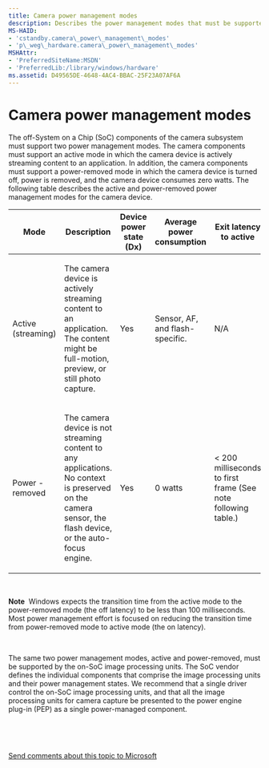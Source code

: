 ```yaml
---
title: Camera power management modes
description: Describes the power management modes that must be supported in the off-System on a Chip (SoC) and on-System on a Chip (SoC) components of the camera subsystem.
MS-HAID:
- 'cstandby.camera\_power\_management\_modes'
- 'p\_weg\_hardware.camera\_power\_management\_modes'
MSHAttr:
- 'PreferredSiteName:MSDN'
- 'PreferredLib:/library/windows/hardware'
ms.assetid: D49565DE-4648-4AC4-BBAC-25F23A07AF6A
---
```


# Camera power management modes


The off-System on a Chip (SoC) components of the camera subsystem must support two power management modes. The camera components must support an active mode in which the camera device is actively streaming content to an application. In addition, the camera components must support a power-removed mode in which the camera device is turned off, power is removed, and the camera device consumes zero watts. The following table describes the active and power-removed power management modes for the camera device.

<table style="width:100%;">
<colgroup>
<col width="16%" />
<col width="16%" />
<col width="16%" />
<col width="16%" />
<col width="16%" />
<col width="16%" />
</colgroup>
<thead>
<tr class="header">
<th>Mode</th>
<th>Description</th>
<th>Device power state (Dx)</th>
<th>Average power consumption</th>
<th>Exit latency to active</th>
<th>Transition mechanism</th>
</tr>
</thead>
<tbody>
<tr class="odd">
<td><p>Active (streaming)</p></td>
<td><p>The camera device is actively streaming content to an application. The content might be full-motion, preview, or still photo capture.</p></td>
<td><p>Yes</p></td>
<td><p>Sensor, AF, and flash-specific.</p></td>
<td><p>N/A</p></td>
<td><p>Software-initiated D0 transition.</p>
<p>(An application has initiated streaming by setting the state of a capture pin to KSSTATE_ACQUIRE.)</p></td>
</tr>
<tr class="even">
<td><p>Power - removed</p></td>
<td><p>The camera device is not streaming content to any applications. No context is preserved on the camera sensor, the flash device, or the auto-focus engine.</p></td>
<td><p>Yes</p></td>
<td><p>0 watts</p></td>
<td><p>&lt; 200 milliseconds to first frame (See note following table.)</p></td>
<td><p>Software-initiated D3 transition.</p>
<p>(The state of all streaming pins has been set to any value other than KSSTATE_RUN.)</p></td>
</tr>
</tbody>
</table>

 

**Note**  Windows expects the transition time from the active mode to the power-removed mode (the off latency) to be less than 100 milliseconds. Most power management effort is focused on reducing the transition time from power-removed mode to active mode (the on latency).

 

The same two power management modes, active and power-removed, must be supported by the on-SoC image processing units. The SoC vendor defines the individual components that comprise the image processing units and their power management states. We recommend that a single driver control the on-SoC image processing units, and that all the image processing units for camera capture be presented to the power engine plug-in (PEP) as a single power-managed component.

 

 

[Send comments about this topic to Microsoft](mailto:wsddocfb@microsoft.com?subject=Documentation%20feedback%20%5Bp_WEG_Hardware\p_weg_hardware%5D:%20Camera%20power%20management%20modes%20%20RELEASE:%20%2811/28/2016%29&body=%0A%0APRIVACY%20STATEMENT%0A%0AWe%20use%20your%20feedback%20to%20improve%20the%20documentation.%20We%20don't%20use%20your%20email%20address%20for%20any%20other%20purpose,%20and%20we'll%20remove%20your%20email%20address%20from%20our%20system%20after%20the%20issue%20that%20you're%20reporting%20is%20fixed.%20While%20we're%20working%20to%20fix%20this%20issue,%20we%20might%20send%20you%20an%20email%20message%20to%20ask%20for%20more%20info.%20Later,%20we%20might%20also%20send%20you%20an%20email%20message%20to%20let%20you%20know%20that%20we've%20addressed%20your%20feedback.%0A%0AFor%20more%20info%20about%20Microsoft's%20privacy%20policy,%20see%20http://privacy.microsoft.com/default.aspx. "Send comments about this topic to Microsoft")




